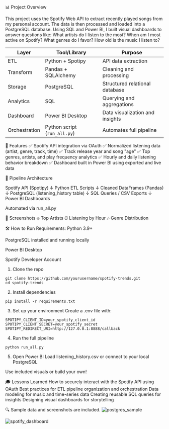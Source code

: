 📊 Project Overview

This project uses the Spotify Web API to extract recently played songs from my personal account. The data is then processed and loaded into a PostgreSQL database. Using SQL and Power BI, I built visual dashboards to answer questions like:
What artists do I listen to the most?
When am I most active on Spotify?
What genres do I favor?
How old is the music I listen to?

| Layer         | Tool/Library                 | Purpose                         |
| ------------- | ---------------------------- | ------------------------------- |
| ETL           | Python + Spotipy             | API data extraction             |
| Transform     | Pandas + SQLAlchemy          | Cleaning and processing         |
| Storage       | PostgreSQL                   | Structured relational database  |
| Analytics     | SQL                          | Querying and aggregations       |
| Dashboard     | Power BI Desktop             | Data visualization and insights |
| Orchestration | Python script (`run_all.py`) | Automates full pipeline         |

🚀 Features
✅ Spotify API integration via OAuth
✅ Normalized listening data (artist, genre, track, time)
✅ Track release year and song "age"
✅ Top genres, artists, and play frequency analytics
✅ Hourly and daily listening behavior breakdown
✅ Dashboard built in Power BI using exported and live data

🧱 Pipeline Architecture

Spotify API (Spotipy)
        ↓
   Python ETL Scripts
        ↓
 Cleaned DataFrames (Pandas)
        ↓
 PostgreSQL (listening_history table)
        ↓
SQL Queries / CSV Exports
        ↓
Power BI Dashboards

Automated via run_all.py

📸 Screenshots
🔝 Top Artists
⏰ Listening by Hour
🎶 Genre Distribution


🛠️ How to Run
Requirements:
Python 3.9+

PostgreSQL installed and running locally

Power BI Desktop

Spotify Developer Account

1. Clone the repo
```
git clone https://github.com/yourusername/spotify-trends.git
cd spotify-trends
```
2. Install dependencies
```
pip install -r requirements.txt
```
3. Set up your environment
Create a .env file with:

```
SPOTIPY_CLIENT_ID=your_spotify_client_id
SPOTIPY_CLIENT_SECRET=your_spotify_secret
SPOTIPY_REDIRECT_URI=http://127.0.0.1:8888/callback
```
4. Run the full pipeline
```
python run_all.py
```
5. Open Power BI
Load listening_history.csv or connect to your local PostgreSQL

Use included visuals or build your own!

🎓 Lessons Learned
How to securely interact with the Spotify API using OAuth
Best practices for ETL pipeline organization and orchestration
Data modeling for music and time-series data
Creating reusable SQL queries for insights
Designing visual dashboards for storytelling

🔍 Sample data and screenshots are included.
![postgres_sample](https://github.com/user-attachments/assets/84e20752-009d-4d85-968a-02d7b50ce369)

![spotify_dashboard](https://github.com/user-attachments/assets/b8eacb8f-e284-44c4-ac07-0441e3db7d88)
